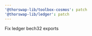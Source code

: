 ```yaml
---
'@thorswap-lib/toolbox-cosmos': patch
'@thorswap-lib/ledger': patch
---
```


Fix ledger bech32 exports
